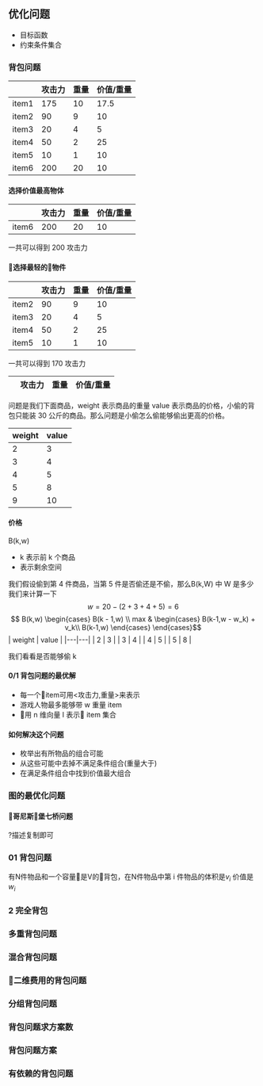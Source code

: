 ## 优化问题
- 目标函数
- 约束条件集合
### 背包问题

|   | 攻击力  | 重量  | 价值/重量|
|---|---|---|---|
| item1  |  175  |  10  |  17.5 |
| item2  |  90  |  9  |  10 |
| item3  |  20  |  4  |  5 |
| item4  |  50  |  2  |  25 |
| item5  |  10  |  1  |  10 |
| item6  |  200  |  20  |  10 |

#### 选择价值最高物体
|   | 攻击力  | 重量  | 价值/重量|
|---|---|---|---|
| item6  |  200  |  20  |  10 |
一共可以得到 200 攻击力

#### 选择最轻的物件
|   | 攻击力  | 重量  | 价值/重量|
|---|---|---|---|
| item2  |  90  |  9  |  10 |
| item3  |  20  |  4  |  5 |
| item4  |  50  |  2  |  25 |
| item5  |  10  |  1  |  10 |
一共可以得到 170 攻击力

|   | 攻击力  | 重量  | 价值/重量|
|---|---|---|---|

问题是我们下面商品，weight 表示商品的重量 value 表示商品的价格，小偷的背包只能装 30 公斤的商品。那么问题是小偷怎么偷能够偷出更高的价格。

| weight  | value  |
|---|---|
| 2  | 3  |
| 3  | 4  |
| 4  | 5  |
| 5  | 8  |
| 9  | 10  |

#### 价格
B(k,w)
- k 表示前 k 个商品
- 表示剩余空间

我们假设偷到第 4 件商品，当第 5 件是否偷还是不偷，那么B(k,W) 中 W 是多少我们来计算一下
$$ w = 20 - (2 + 3 + 4 + 5) = 6$$
$$ B(k,w) \begin{cases}
    B(k - 1,w) \\
    max & \begin{cases}
        B(k-1,w - w_k) + v_k\\
        B(k-1,w)
    \end{cases} 
\end{cases}$$
| weight  | value  |
|---|---|
| 2  | 3  |
| 3  | 4  |
| 4  | 5  |
| 5  | 8  |

我们看看是否能够偷 k 

#### 0/1 背包问题的最优解
- 每一个item可用<攻击力,重量>来表示
- 游戏人物最多能够带 w 重量 item
- 用 n 维向量 I 表示 item 集合

#### 如何解决这个问题
- 枚举出有所物品的组合可能
- 从这些可能中去掉不满足条件组合(重量大于)
- 在满足条件组合中找到价值最大组合

### 图的最优化问题
#### 哥尼斯堡七桥问题
?描述复制即可

### 01 背包问题
有N件物品和一个容量是V的背包，在N件物品中第 i 件物品的体积是$v_i$ 价值是$w_i$
### 2 完全背包
### 多重背包问题
### 混合背包问题
### 二维费用的背包问题
### 分组背包问题
### 背包问题求方案数
### 背包问题方案
### 有依赖的背包问题


